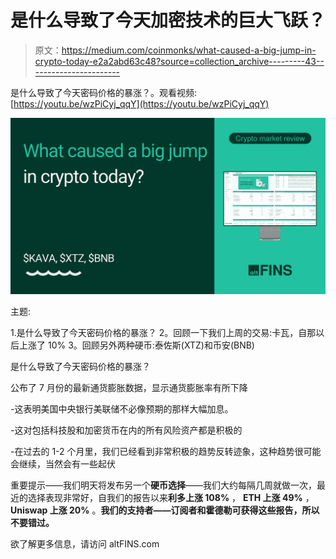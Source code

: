 # 是什么导致了今天加密技术的巨大飞跃？

> 原文：<https://medium.com/coinmonks/what-caused-a-big-jump-in-crypto-today-e2a2abd63c48?source=collection_archive---------43----------------------->

是什么导致了今天密码价格的暴涨？。观看视频:[https://youtu.be/wzPiCyj_qqY](https://youtu.be/wzPiCyj_qqY)

![](img/94029744e640c11d136e498db2137de8.png)

主题:

1.是什么导致了今天密码价格的暴涨？
2。回顾一下我们上周的交易:卡瓦，自那以后上涨了 10%
3。回顾另外两种硬币:泰佐斯(XTZ)和币安(BNB)

是什么导致了今天密码价格的暴涨？

公布了 7 月份的最新通货膨胀数据，显示通货膨胀率有所下降

-这表明美国中央银行美联储不必像预期的那样大幅加息。

-这对包括科技股和加密货币在内的所有风险资产都是积极的

-在过去的 1-2 个月里，我们已经看到非常积极的趋势反转迹象，这种趋势很可能会继续，当然会有一些起伏

重要提示——我们明天将发布另一个**硬币选择**——我们大约每隔几周就做一次，最近的选择表现非常好，自我们的报告以来**利多上涨 108%** ， **ETH 上涨 49%** ， **Uniswap 上涨 20%** 。**我们的支持者——订阅者和霍德勒可获得这些报告，所以不要错过。**

欲了解更多信息，请访问 altFINS.com